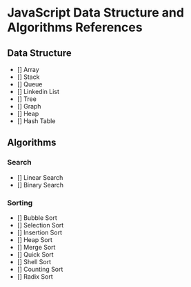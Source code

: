 # JavaScript Data Structure and Algorithms References

## Data Structure

- [] Array
- [] Stack
- [] Queue
- [] Linkedin List
- [] Tree
- [] Graph
- [] Heap
- [] Hash Table

## Algorithms

### Search

- [] Linear Search
- [] Binary Search

### Sorting

- [] Bubble Sort
- [] Selection Sort
- [] Insertion Sort
- [] Heap Sort
- [] Merge Sort
- [] Quick Sort
- [] Shell Sort
- [] Counting Sort
- [] Radix Sort

